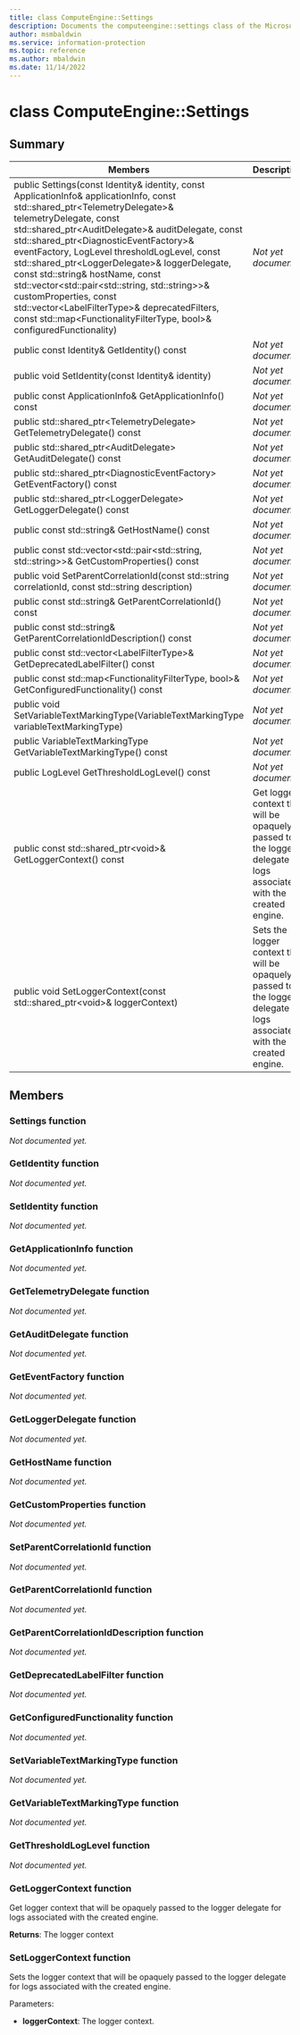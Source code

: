 ```yaml
---
title: class ComputeEngine::Settings 
description: Documents the computeengine::settings class of the Microsoft Information Protection (MIP) SDK.
author: msmbaldwin
ms.service: information-protection
ms.topic: reference
ms.author: mbaldwin
ms.date: 11/14/2022
---
```


# class ComputeEngine::Settings 
  
## Summary
 Members                        | Descriptions                                
--------------------------------|---------------------------------------------
public Settings(const Identity& identity, const ApplicationInfo& applicationInfo, const std::shared_ptr&lt;TelemetryDelegate&gt;& telemetryDelegate, const std::shared_ptr&lt;AuditDelegate&gt;& auditDelegate, const std::shared_ptr&lt;DiagnosticEventFactory&gt;& eventFactory, LogLevel thresholdLogLevel, const std::shared_ptr&lt;LoggerDelegate&gt;& loggerDelegate, const std::string& hostName, const std::vector&lt;std::pair&lt;std::string, std::string&gt;&gt;& customProperties, const std::vector&lt;LabelFilterType&gt;& deprecatedFilters, const std::map&lt;FunctionalityFilterType, bool&gt;& configuredFunctionality)  | _Not yet documented._
public const Identity& GetIdentity() const  | _Not yet documented._
public void SetIdentity(const Identity& identity)  | _Not yet documented._
public const ApplicationInfo& GetApplicationInfo() const  | _Not yet documented._
public std::shared_ptr&lt;TelemetryDelegate&gt; GetTelemetryDelegate() const  | _Not yet documented._
public std::shared_ptr&lt;AuditDelegate&gt; GetAuditDelegate() const  | _Not yet documented._
public std::shared_ptr&lt;DiagnosticEventFactory&gt; GetEventFactory() const  | _Not yet documented._
public std::shared_ptr&lt;LoggerDelegate&gt; GetLoggerDelegate() const  | _Not yet documented._
public const std::string& GetHostName() const  | _Not yet documented._
public const std::vector&lt;std::pair&lt;std::string, std::string&gt;&gt;& GetCustomProperties() const  | _Not yet documented._
public void SetParentCorrelationId(const std::string correlationId, const std::string description)  | _Not yet documented._
public const std::string& GetParentCorrelationId() const  | _Not yet documented._
public const std::string& GetParentCorrelationIdDescription() const  | _Not yet documented._
public const std::vector&lt;LabelFilterType&gt;& GetDeprecatedLabelFilter() const  | _Not yet documented._
public const std::map&lt;FunctionalityFilterType, bool&gt;& GetConfiguredFunctionality() const  | _Not yet documented._
public void SetVariableTextMarkingType(VariableTextMarkingType variableTextMarkingType)  | _Not yet documented._
public VariableTextMarkingType GetVariableTextMarkingType() const  | _Not yet documented._
public LogLevel GetThresholdLogLevel() const  | _Not yet documented._
public const std::shared_ptr&lt;void&gt;& GetLoggerContext() const  |  Get logger context that will be opaquely passed to the logger delegate for logs associated with the created engine.
public void SetLoggerContext(const std::shared_ptr&lt;void&gt;& loggerContext)  |  Sets the logger context that will be opaquely passed to the logger delegate for logs associated with the created engine.
  
## Members
  
### Settings function
_Not documented yet._

  
### GetIdentity function
_Not documented yet._

  
### SetIdentity function
_Not documented yet._

  
### GetApplicationInfo function
_Not documented yet._

  
### GetTelemetryDelegate function
_Not documented yet._

  
### GetAuditDelegate function
_Not documented yet._

  
### GetEventFactory function
_Not documented yet._

  
### GetLoggerDelegate function
_Not documented yet._

  
### GetHostName function
_Not documented yet._

  
### GetCustomProperties function
_Not documented yet._

  
### SetParentCorrelationId function
_Not documented yet._

  
### GetParentCorrelationId function
_Not documented yet._

  
### GetParentCorrelationIdDescription function
_Not documented yet._

  
### GetDeprecatedLabelFilter function
_Not documented yet._

  
### GetConfiguredFunctionality function
_Not documented yet._

  
### SetVariableTextMarkingType function
_Not documented yet._

  
### GetVariableTextMarkingType function
_Not documented yet._

  
### GetThresholdLogLevel function
_Not documented yet._

  
### GetLoggerContext function
Get logger context that will be opaquely passed to the logger delegate for logs associated with the created engine.

  
**Returns**: The logger context
  
### SetLoggerContext function
Sets the logger context that will be opaquely passed to the logger delegate for logs associated with the created engine.

Parameters:  
* **loggerContext**: The logger context.
